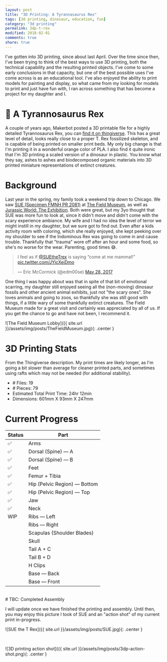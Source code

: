 ```yaml
---
layout: post
title: "3D Printing: A Tyrannasaurus Rex"
tags: [3d printing, dinosaur, education, fun]
category: "3d printing"
permalink: 3dp-t-rex
modified: 2018-02-01
comments: true
share: true
---
```


I've gotten into 3D printing, since about last April. Over the time since then, I've been trying to think of the best ways to use 3D printing, both the technical capability and the resulting printed objects. I've come to some early conclusions in that capacity, but one of the best possible uses I've come across is as an educational tool. I've also enjoyed the ability to print models for painting and display, so what came from my looking for models to print and just have fun with, I ran across something that has become a project for my daughter and I.

# 🦖 A Tyrannosaurus Rex

A couple of years ago, Makerbot posted a 3D printable file for a highly detailed Tyrannosaurus Rex, you can [find it on thingiverse](https://www.thingiverse.com/thing:275091). This has a great level of detail, looks really close to a proper T. Rex fossilized skeleton, and is capable of being printed on smaller print beds. My only big change is that I'm printing it in a wonderful orange color of PLA. I also find it quite ironic that I'm 3D printing a scaled version of a dinosaur in plastic. You know what they say, ashes to ashes and biodecomposed organic materials into 3D printed miniature representations of extinct creatures.

# Background

Last year in the spring, my family took a weekend trip down to Chicago. We saw [SUE (Specimen FMNH PR 2081)](https://twitter.com/SUEtheTrex) at [The Field Museum](https://www.fieldmuseum.org/at-the-field/exhibitions/sue-t-rex), as well as [Jurassic World: The Exhibition](https://www.fieldmuseum.org/at-the-field/exhibitions/jurassic-world-exhibition). Both were great, but my 3yo thought that SUE was more fun to look at, since it didn't move and didn't come with the scary experience ambiance. My wife and I had no idea the level of terror we might instill in my daughter, but we sure got to find out. Even after a kids activity room with coloring, which she really enjoyed, she kept peeking over my shoulder to see if the Indominous Rex was going to come in and cause trouble. Thankfully that "trauma" wore off after an hour and some food, so she's no worse for the wear. Parenting, good times 😅.

<div class="center"><blockquote class="twitter-tweet" data-lang="en"><p lang="en" dir="ltr">I feel as if <a href="https://twitter.com/SUEtheTrex?ref_src=twsrc%5Etfw">@SUEtheTrex</a> is saying “come at me mammal!” <a href="https://t.co/JYicXeiDmo">pic.twitter.com/JYicXeiDmo</a></p>&mdash; Eric McCormick (@edm00se) <a href="https://twitter.com/edm00se/status/868915780779466752?ref_src=twsrc%5Etfw">May 28, 2017</a></blockquote>
<script async src="https://platform.twitter.com/widgets.js" charset="utf-8"></script></div>

One thing I was happy about was that in spite of that bit of emotional scarring, my daughter still enjoyed seeing all the (non-moving) dinosaur fossils and other ancient animal exhibits, just not "the scary ones". She loves animals and going to zoos, so thankfully she was still good with things, if a little wary of some thankfully extinct creatures. The Field Museum made for a great visit and certainly was appreciated by all of us. If you get the chance to go and have not been, I recommend it.

![The Field Museum Lobby]({{ site.url }}/assets/img/posts/TheFieldMuseum.jpg){: .center }

# 3D Printing Stats

From the Thingiverse description. My print times are likely longer, as I'm going a bit slower than average for cleaner printed parts, and sometimes using rafts which may not be needed (for additional stability).

- \# Files: 19
- \# Pieces: 79
- Estimated Total Print Time: 24hr 12min
- Dimensions: 601mm X 93mm X 247mm

# Current Progress

| Status | Part                              |
|--------|-----------------------------------|
| ✅    | Arms                               |
| ✅    | Dorsal (Spine) &mdash; A           |
| ✅    | Dorsal (Spine) &mdash; B           |
| ✅    | Feet                               |
| ✅    | Femur + Tibia                      |
| ✅    | Hip (Pelvic Region) &mdash; Bottom |
| ✅    | Hip (Pelvic Region) &mdash; Top    |
| ✅    | Jaw                                |
| ✅    | Neck                               |
| WIP   | Ribs &mdash; Left                   |
|       | Ribs &mdash; Right                  |
|       | Scapulas (Shoulder Blades)          |
|       | Skull                               |
|       | Tail A + C                          |
|       | Tail B + D                          |
|       | H Clips                             |
|       | Base &mdash; Back                   |
|       | Base &mdash; Front                  |

<br />
# TBC: Completed Assembly

I will update once we have finished the printing and assembly. Until then, you may enjoy this picture I took of SUE and an "action shot" of my current print in-progress.

![SUE the T Rex]({{ site.url }}/assets/img/posts/SUE.jpg){: .center }

<br />

![3D printing action shot]({{ site.url }}/assets/img/posts/3dp-action-shot.png){: .center }